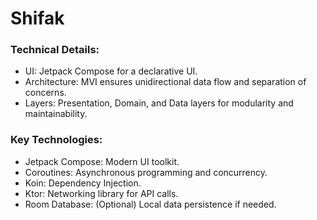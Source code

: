 # Shifak

### Technical Details:
- UI: Jetpack Compose for a declarative UI.
- Architecture: MVI ensures unidirectional data flow and separation of concerns.
- Layers: Presentation, Domain, and Data layers for modularity and maintainability.

### Key Technologies:

- Jetpack Compose: Modern UI toolkit.
- Coroutines: Asynchronous programming and concurrency.
- Koin: Dependency Injection.
- Ktor: Networking library for API calls.
- Room Database: (Optional) Local data persistence if needed.
